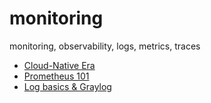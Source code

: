 # monitoring
monitoring, observability, logs, metrics, traces

- [Cloud-Native Era](/cloud-native-era)
- [Prometheus 101](/prometheus-101)
- [Log basics & Graylog](/logs-basics-graylog)
